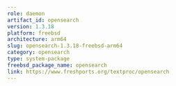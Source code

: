 ```yaml
---
role: daemon
artifact_id: opensearch
version: 1.3.18
platform: freebsd
architecture: arm64
slug: opensearch-1.3.18-freebsd-arm64
category: opensearch
type: system-package
freebsd_package_name: opensearch
link: https://www.freshports.org/textproc/opensearch
---
```

